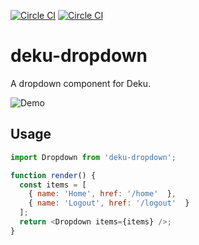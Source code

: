 [![Circle CI](https://circleci.com/gh/segmentio/deku-dropdown.svg?style=svg&circle-token=9db0fc8292374af9d3fd1a63e3ea39bbd64b60cc)](https://circleci.com/gh/segmentio/deku-dropdown)
[![Circle CI](https://circleci.com/gh/segmentio/deku-dropdown.svg?style=svg&circle-token=a09dbf5fd0394b564ff5182dcfcdf9437623c094)](https://circleci.com/gh/segmentio/deku-dropdown)

# deku-dropdown

A dropdown component for Deku.

![Demo](https://cldup.com/faCLB-IxsS.png)

## Usage

```js
import Dropdown from 'deku-dropdown';

function render() {
  const items = [
    { name: 'Home', href: '/home'  },
    { name: 'Logout', href: '/logout'  }
  ];
  return <Dropdown items={items} />;
}
```

